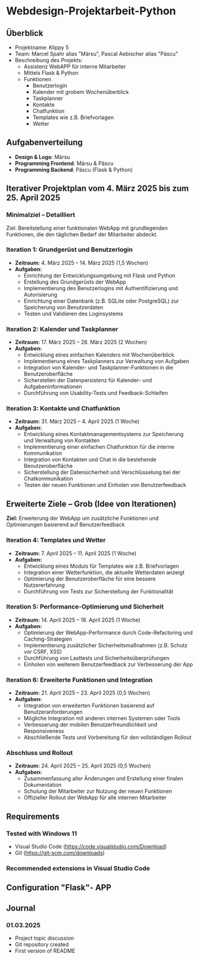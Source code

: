 # Webdesign-Projektarbeit-Python

## Überblick
- Projektname: Klippy 5
- Team: Marcel Spahr alias "Märsu", Pascal Aebischer alias "Päscu"
- Beschreibung des Projekts:
  - Assistenz WebAPP für interne Mitarbeiter
  - Mittels Flask & Python
  - Funktionen
    - Benutzerlogin
    - Kalender mit grobem Wochenüberblick
    - Taskplanner
    - Kontakte
    - Chatfunktion
    - Templates wie z.B. Briefvorlagen
    - Wetter

## Aufgabenverteilung
- **Design & Logo**: Märsu
- **Programming Frontend**: Märsu & Päscu
- **Programming Backend**: Päscu (Flask & Python)

## Iterativer Projektplan vom 4. März 2025 bis zum 25. April 2025

### Minimalziel – Detailliert
Ziel: Bereitstellung einer funktionalen WebApp mit grundlegenden Funktionen, die den täglichen Bedarf der Mitarbeiter abdeckt.

### Iteration 1: Grundgerüst und Benutzerlogin
- **Zeitraum:** 4. März 2025 – 14. März 2025 (1,5 Wochen)
- **Aufgaben:**
  - Einrichtung der Entwicklungsumgebung mit Flask und Python
  - Erstellung des Grundgerüsts der WebApp
  - Implementierung des Benutzerlogins mit Authentifizierung und Autorisierung
  - Einrichtung einer Datenbank (z.B. SQLite oder PostgreSQL) zur Speicherung von Benutzerdaten
  - Testen und Validieren des Loginsystems

### Iteration 2: Kalender und Taskplanner
- **Zeitraum:** 17. März 2025 – 28. März 2025 (2 Wochen)
- **Aufgaben:**
  - Entwicklung eines einfachen Kalenders mit Wochenüberblick
  - Implementierung eines Taskplanners zur Verwaltung von Aufgaben
  - Integration von Kalender- und Taskplanner-Funktionen in die Benutzeroberfläche
  - Sicherstellen der Datenpersistenz für Kalender- und Aufgabeninformationen
  - Durchführung von Usability-Tests und Feedback-Schleifen

### Iteration 3: Kontakte und Chatfunktion
- **Zeitraum:** 31. März 2025 – 4. April 2025 (1 Woche)
- **Aufgaben:**
  - Entwicklung eines Kontaktmanagementsystems zur Speicherung und Verwaltung von Kontakten
  - Implementierung einer einfachen Chatfunktion für die interne Kommunikation
  - Integration von Kontakten und Chat in die bestehende Benutzeroberfläche
  - Sicherstellung der Datensicherheit und Verschlüsselung bei der Chatkommunikation
  - Testen der neuen Funktionen und Einholen von Benutzerfeedback

## Erweiterte Ziele – Grob (Idee von Iterationen)

**Ziel:** Erweiterung der WebApp um zusätzliche Funktionen und Optimierungen basierend auf Benutzerfeedback

### Iteration 4: Templates und Wetter
- **Zeitraum:** 7. April 2025 – 11. April 2025 (1 Woche)
- **Aufgaben:**
  - Entwicklung eines Moduls für Templates wie z.B. Briefvorlagen
  - Integration einer Wetterfunktion, die aktuelle Wetterdaten anzeigt
  - Optimierung der Benutzeroberfläche für eine bessere Nutzererfahrung
  - Durchführung von Tests zur Sicherstellung der Funktionalität

### Iteration 5: Performance-Optimierung und Sicherheit
- **Zeitraum:** 14. April 2025 – 18. April 2025 (1 Woche)
- **Aufgaben:**
  - Optimierung der WebApp-Performance durch Code-Refactoring und Caching-Strategien
  - Implementierung zusätzlicher Sicherheitsmaßnahmen (z.B. Schutz vor CSRF, XSS)
  - Durchführung von Lasttests und Sicherheitsüberprüfungen
  - Einholen von weiterem Benutzerfeedback zur Verbesserung der App

### Iteration 6: Erweiterte Funktionen und Integration
- **Zeitraum:** 21. April 2025 – 23. April 2025 (0,5 Wochen)
- **Aufgaben:**
  - Integration von erweiterten Funktionen basierend auf Benutzeranforderungen
  - Mögliche Integration mit anderen internen Systemen oder Tools
  - Verbesserung der mobilen Benutzerfreundlichkeit und Responsiveness
  - Abschließende Tests und Vorbereitung für den vollständigen Rollout

### Abschluss und Rollout
- **Zeitraum:** 24. April 2025 – 25. April 2025 (0,5 Wochen)
- **Aufgaben:**
  - Zusammenfassung aller Änderungen und Erstellung einer finalen Dokumentation
  - Schulung der Mitarbeiter zur Nutzung der neuen Funktionen
  - Offizieller Rollout der WebApp für alle internen Mitarbeiter

## Requirements

### Tested with Windows 11
- Visual Studio Code (https://code.visualstudio.com/Download)
- Git (https://git-scm.com/downloads)

### Recommended extensions in Visual Studio Code

## Configuration "Flask"- APP

## Journal

### 01.03.2025
- Project topic discussion
- Git repository created
- First version of README
